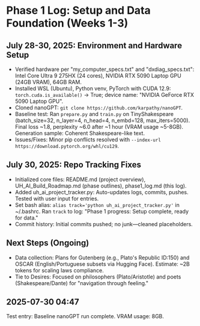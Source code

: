 # Phase 1 Log: Setup and Data Foundation (Weeks 1-3)

## July 28-30, 2025: Environment and Hardware Setup
- Verified hardware per "my_computer_specs.txt" and "dxdiag_specs.txt": Intel Core Ultra 9 275HX (24 cores), NVIDIA RTX 5090 Laptop GPU (24GB VRAM), 64GB RAM.
- Installed WSL (Ubuntu), Python venv, PyTorch with CUDA 12.9: `torch.cuda.is_available()` → True; device name: "NVIDIA GeForce RTX 5090 Laptop GPU".
- Cloned nanoGPT: `git clone https://github.com/karpathy/nanoGPT`.
- Baseline test: Ran `prepare.py` and `train.py` on TinyShakespeare (batch_size=32, n_layer=4, n_head=4, n_embd=128, max_iters=5000). Final loss ~1.8, perplexity ~6.0 after ~1 hour (VRAM usage ~5-8GB). Generation sample: Coherent Shakespeare-like text.
- Issues/Fixes: Minor pip conflicts resolved with `--index-url https://download.pytorch.org/whl/cu129`.

## July 30, 2025: Repo Tracking Fixes
- Initialized core files: README.md (project overview), UH_AI_Build_Roadmap.md (phase outlines), phase1_log.md (this log).
- Added uh_ai_project_tracker.py: Auto-updates logs, commits, pushes. Tested with user input for entries.
- Set bash alias: `alias track='python uh_ai_project_tracker.py'` in ~/.bashrc. Ran `track` to log: "Phase 1 progress: Setup complete, ready for data."
- Commit history: Initial commits pushed; no junk—cleaned placeholders.

## Next Steps (Ongoing)
- Data collection: Plans for Gutenberg (e.g., Plato's Republic ID:150) and OSCAR (English/Portuguese subsets via Hugging Face). Estimate: ~2B tokens for scaling laws compliance.
- Tie to Desires: Focused on philosophers (Plato/Aristotle) and poets (Shakespeare/Dante) for "navigation through feeling."
## 2025-07-30 04:47
Test entry: Baseline nanoGPT run complete. VRAM usage: 8GB.
